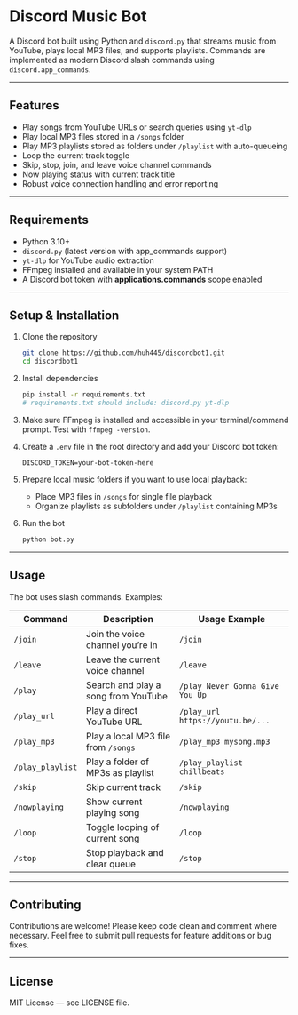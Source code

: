 # Discord Music Bot

A Discord bot built using Python and `discord.py` that streams music from YouTube, plays local MP3 files, and supports playlists. Commands are implemented as modern Discord slash commands using `discord.app_commands`.

---

## Features

- Play songs from YouTube URLs or search queries using `yt-dlp`  
- Play local MP3 files stored in a `/songs` folder  
- Play MP3 playlists stored as folders under `/playlist` with auto-queueing  
- Loop the current track toggle  
- Skip, stop, join, and leave voice channel commands  
- Now playing status with current track title  
- Robust voice connection handling and error reporting  

---

## Requirements

- Python 3.10+  
- `discord.py` (latest version with app_commands support)  
- `yt-dlp` for YouTube audio extraction  
- FFmpeg installed and available in your system PATH  
- A Discord bot token with **applications.commands** scope enabled  

---

## Setup & Installation

1. Clone the repository  
   ```bash
   git clone https://github.com/huh445/discordbot1.git
   cd discordbot1
   ```

2. Install dependencies  
   ```bash
   pip install -r requirements.txt
   # requirements.txt should include: discord.py yt-dlp
   ```

3. Make sure FFmpeg is installed and accessible in your terminal/command prompt. Test with `ffmpeg -version`.

4. Create a `.env` file in the root directory and add your Discord bot token:  
   ```env
   DISCORD_TOKEN=your-bot-token-here
   ```

5. Prepare local music folders if you want to use local playback:  
   - Place MP3 files in `/songs` for single file playback  
   - Organize playlists as subfolders under `/playlist` containing MP3s  

6. Run the bot  
   ```bash
   python bot.py
   ```

---

## Usage

The bot uses slash commands. Examples:

| Command         | Description                          | Usage Example                      |
|-----------------|------------------------------------|----------------------------------|
| `/join`         | Join the voice channel you’re in   | `/join`                          |
| `/leave`        | Leave the current voice channel     | `/leave`                         |
| `/play`         | Search and play a song from YouTube| `/play Never Gonna Give You Up`  |
| `/play_url`     | Play a direct YouTube URL           | `/play_url https://youtu.be/...` |
| `/play_mp3`     | Play a local MP3 file from `/songs`| `/play_mp3 mysong.mp3`            |
| `/play_playlist`| Play a folder of MP3s as playlist   | `/play_playlist chillbeats`      |
| `/skip`         | Skip current track                  | `/skip`                         |
| `/nowplaying`   | Show current playing song          | `/nowplaying`                   |
| `/loop`         | Toggle looping of current song     | `/loop`                         |
| `/stop`         | Stop playback and clear queue      | `/stop`                         |

---

## Contributing

Contributions are welcome! Please keep code clean and comment where necessary. Feel free to submit pull requests for feature additions or bug fixes.

---

## License

MIT License — see LICENSE file.
